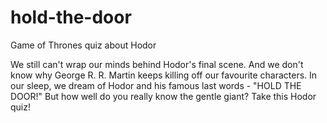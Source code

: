 # hold-the-door
Game of Thrones quiz about Hodor

We still can't wrap our minds behind Hodor's final scene. And we don't know why George R. R. Martin keeps killing off our favourite characters. In our sleep, we dream of Hodor and his famous last words - "HOLD THE DOOR!" But how well do you really know the gentle giant? Take this Hodor quiz!
